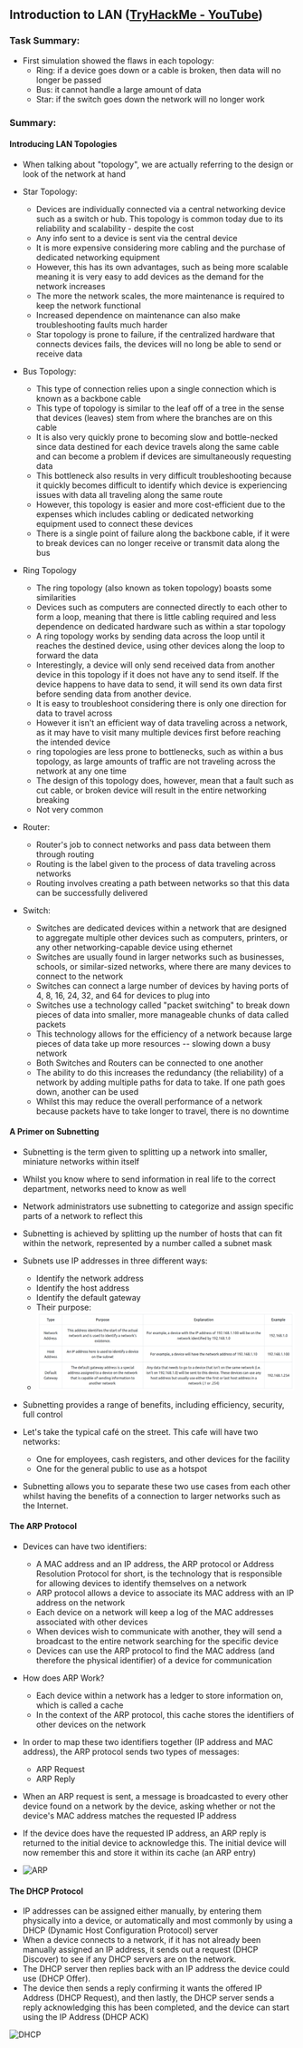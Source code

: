 ## Introduction to LAN ([TryHackMe - YouTube](https://www.youtube.com/watch?v=csYtPidvvFQ&list=PL0iJrrpaWpyWTmLQxeRy64LKGzLbRLDfD&index=2))

### Task Summary:

-   First simulation showed the flaws in each topology:
    -   Ring: if a device goes down or a cable is broken, then data will no longer be passed
    -   Bus: it cannot handle a large amount of data
    -   Star: if the switch goes down the network will no longer work

### Summary:

#### Introducing LAN Topologies

-   When talking about "topology", we are actually referring to the design or look of the network at hand
-   Star Topology:

    -   Devices are individually connected via a central networking device such as a switch or hub. This topology is common today due to its reliability and scalability - despite the cost
    -   Any info sent to a device is sent via the central device
    -   It is more expensive considering more cabling and the purchase of dedicated networking equipment
    -   However, this has its own advantages, such as being more scalable meaning it is very easy to add devices as the demand for the network increases
    -   The more the network scales, the more maintenance is required to keep the network functional
    -   Increased dependence on maintenance can also make troubleshooting faults much harder
    -   Star topology is prone to failure, if the centralized hardware that connects devices fails, the devices will no long be able to send or receive data

-   Bus Topology:

    -   This type of connection relies upon a single connection which is known as a backbone cable
    -   This type of topology is similar to the leaf off of a tree in the sense that devices (leaves) stem from where the branches are on this cable
    -   It is also very quickly prone to becoming slow and bottle-necked since data destined for each device travels along the same cable and can become a problem if devices are simultaneously requesting data
    -   This bottleneck also results in very difficult troubleshooting because it quickly becomes difficult to identify which device is experiencing issues with data all traveling along the same route
    -   However, this topology is easier and more cost-efficient due to the expenses which includes cabling or dedicated networking equipment used to connect these devices
    -   There is a single point of failure along the backbone cable, if it were to break devices can no longer receive or transmit data along the bus

-   Ring Topology

    -   The ring topology (also known as token topology) boasts some similarities
    -   Devices such as computers are connected directly to each other to form a loop, meaning that there is little cabling required and less dependence on dedicated hardware such as within a star topology
    -   A ring topology works by sending data across the loop until it reaches the destined device, using other devices along the loop to forward the data
    -   Interestingly, a device will only send received data from another device in this topology if it does not have any to send itself. If the device happens to have data to send, it will send its own data first before sending data from another device.
    -   It is easy to troubleshoot considering there is only one direction for data to travel across
    -   However it isn't an efficient way of data traveling across a network, as it may have to visit many multiple devices first before reaching the intended device
    -   ring topologies are less prone to bottlenecks, such as within a bus topology, as large amounts of traffic are not traveling across the network at any one time
    -   The design of this topology does, however, mean that a fault such as cut cable, or broken device will result in the entire networking breaking
    -   Not very common

-   Router:

    -   Router's job to connect networks and pass data between them through routing
    -   Routing is the label given to the process of data traveling across networks
    -   Routing involves creating a path between networks so that this data can be successfully delivered

-   Switch:

    -   Switches are dedicated devices within a network that are designed to aggregate multiple other devices such as computers, printers, or any other networking-capable device using ethernet
    -   Switches are usually found in larger networks such as businesses, schools, or similar-sized networks, where there are many devices to connect to the network
    -   Switches can connect a large number of devices by having ports of 4, 8, 16, 24, 32, and 64 for devices to plug into
    -   Switches use a technology called "packet switching" to break down pieces of data into smaller, more manageable chunks of data called packets
    -   This technology allows for the efficiency of a network because large pieces of data take up more resources -- slowing down a busy network
    -   Both Switches and Routers can be connected to one another
    -   The ability to do this increases the redundancy (the reliability) of a network by adding multiple paths for data to take. If one path goes down, another can be used
    -   Whilst this may reduce the overall performance of a network because packets have to take longer to travel, there is no downtime

#### A Primer on Subnetting

-   Subnetting is the term given to splitting up a network into smaller, miniature networks within itself
-   Whilst you know where to send information in real life to the correct department, networks need to know as well
-   Network administrators use subnetting to categorize and assign specific parts of a network to reflect this
-   Subnetting is achieved by splitting up the number of hosts that can fit within the network, represented by a number called a subnet mask
-   Subnets use IP addresses in three different ways:
    -   Identify the network address
    -   Identify the host address
    -   Identify the default gateway
    -   Their purpose:
    -   ![purpose](https://github.com/0xashiii/TryHackMe_Writeups/raw/353ca214d0f7cb7eb587a0f10eb8f78d1694d943/Intro%20to%20LAN/Pastedimage20210702175809.png)
-   Subnetting provides a range of benefits, including efficiency, security, full control
-   Let's take the typical café on the street. This cafe will have two networks:

    -   One for employees, cash registers, and other devices for the facility
    -   One for the general public to use as a hotspot

-   Subnetting allows you to separate these two use cases from each other whilst having the benefits of a connection to larger networks such as the Internet.

#### The ARP Protocol

-   Devices can have two identifiers:
    -   A MAC address and an IP address, the ARP protocol or Address Resolution Protocol for short, is the technology that is responsible for allowing devices to identify themselves on a network
    -   ARP protocol allows a device to associate its MAC address with an IP address on the network
    -   Each device on a network will keep a log of the MAC addresses associated with other devices
    -   When devices wish to communicate with another, they will send a broadcast to the entire network searching for the specific device
    -   Devices can use the ARP protocol to find the MAC address (and therefore the physical identifier) of a device for communication

-   How does ARP Work?
    -   Each device within a network has a ledger to store information on, which is called a cache
    -   In the context of the ARP protocol, this cache stores the identifiers of other devices on the network

-   In order to map these two identifiers together (IP address and MAC address), the ARP protocol sends two types of messages:

    -   ARP Request
    -   ARP Reply

- When an ARP request is sent, a message is broadcasted to every other device found on a network by the device, asking whether or not the device's MAC address matches the requested IP address
- If the device does have the requested IP address, an ARP reply is returned to the initial device to acknowledge this. The initial device will now remember this and store it within its cache (an ARP entry)

- ![ARP](https://camo.githubusercontent.com/2fbb60bf391656f15480714df8c308176344d0f30763910ac499c001da77c23a/68747470733a2f2f6173736574732e7472796861636b6d652e636f6d2f6164646974696f6e616c2f6e6574776f726b696e672d66756e64616d656e74616c732f696e74726f2d746f2d6c616e2f617270342e706e67)

#### The DHCP Protocol

- IP addresses can be assigned either manually, by entering them physically into a device, or automatically and most commonly by using a DHCP (Dynamic Host Configuration Protocol) server
- When a device connects to a network, if it has not already been manually assigned an IP address, it sends out a request (DHCP Discover) to see if any DHCP servers are on the network.
- The DHCP server then replies back with an IP address the device could use (DHCP Offer). 
- The device then sends a reply confirming it wants the offered IP Address (DHCP Request), and then lastly, the DHCP server sends a reply acknowledging this has been completed, and the device can start using the IP Address (DHCP ACK)

![DHCP](https://camo.githubusercontent.com/67009be171456c2dd4baf6d469763f85f097f764c0d119522a0ac51017024f83/68747470733a2f2f6173736574732e7472796861636b6d652e636f6d2f6164646974696f6e616c2f6e6574776f726b696e672d66756e64616d656e74616c732f696e74726f2d746f2d6e6574776f726b696e672f776861742d69732d612d6e6574776f726b2f444843502e706e67)